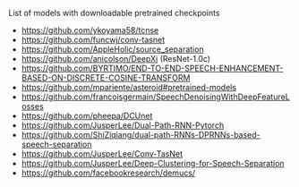 List of models with downloadable pretrained checkpoints

- https://github.com/ykoyama58/tcnse
- https://github.com/funcwj/conv-tasnet
- https://github.com/AppleHolic/source_separation
- https://github.com/anicolson/DeepXi (ResNet-1.0c)
- https://github.com/BYRTIMO/END-TO-END-SPEECH-ENHANCEMENT-BASED-ON-DISCRETE-COSINE-TRANSFORM
- https://github.com/mpariente/asteroid#pretrained-models
- https://github.com/francoisgermain/SpeechDenoisingWithDeepFeatureLosses
- https://github.com/pheepa/DCUnet
- https://github.com/JusperLee/Dual-Path-RNN-Pytorch
- https://github.com/ShiZiqiang/dual-path-RNNs-DPRNNs-based-speech-separation
- https://github.com/JusperLee/Conv-TasNet
- https://github.com/JusperLee/Deep-Clustering-for-Speech-Separation
- https://github.com/facebookresearch/demucs/
